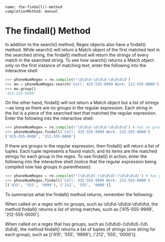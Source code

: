 ```ngMeta
name: the-findall()-method
completionMethod: manual
```
# The findall() Method
In addition to the search() method, Regex objects also have a findall() method. While search() will return a Match object of the first matched text in the searched string, the findall() method will return the strings of every match in the searched string. To see how search() returns a Match object only on the first instance of matching text, enter the following into the interactive shell:

```python
>>> phoneNumRegex = re.compile(r'\d\d\d-\d\d\d-\d\d\d\d')
>>> mo = phoneNumRegex.search('Cell: 415-555-9999 Work: 212-555-0000')
>>> mo.group()
'415-555-9999'
```
On the other hand, findall() will not return a Match object but a list of strings—as long as there are no groups in the regular expression. Each string in the list is a piece of the searched text that matched the regular expression. Enter the following into the interactive shell:

```python
>>> phoneNumRegex = re.compile(r'\d\d\d-\d\d\d-\d\d\d\d') # has no groups
>>> phoneNumRegex.findall('Cell: 415-555-9999 Work: 212-555-0000')
['415-555-9999', '212-555-0000']
```
If there are groups in the regular expression, then findall() will return a list of tuples. Each tuple represents a found match, and its items are the matched strings for each group in the regex. To see findall() in action, enter the following into the interactive shell (notice that the regular expression being compiled now has groups in parentheses):

```python
>>> phoneNumRegex = re.compile(r'(\d\d\d)-(\d\d\d)-(\d\d\d\d)') # has groups
>>> phoneNumRegex.findall('Cell: 415-555-9999 Work: 212-555-0000')
[('415', '555', '9999'), ('212', '555', '0000')]
```
To summarize what the findall() method returns, remember the following:

When called on a regex with no groups, such as \d\d\d-\d\d\d-\d\d\d\d, the method findall() returns a list of string matches, such as ['415-555-9999', '212-555-0000'].

When called on a regex that has groups, such as (\d\d\d)-(\d\d\d)-(\d\ d\d\d), the method findall() returns a list of tuples of strings (one string for each group), such as [('415', '555', '9999'), ('212', '555', '0000')].

